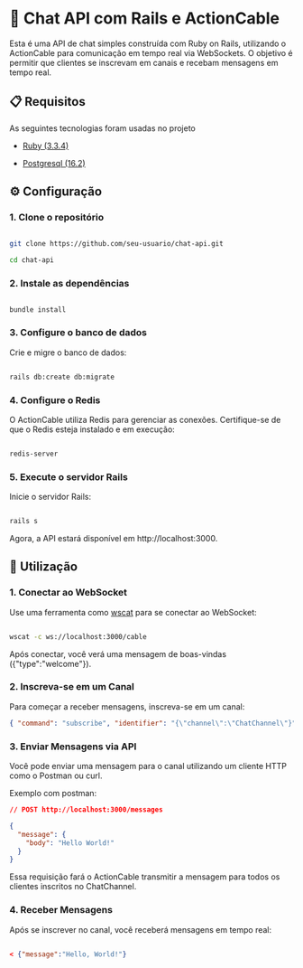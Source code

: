 # :speech_balloon: Chat API com Rails e ActionCable

Esta é uma API de chat simples construída com Ruby on Rails, utilizando o ActionCable para comunicação em tempo real via WebSockets. O objetivo é permitir que clientes se inscrevam em canais e recebam mensagens em tempo real.

## :clipboard: Requisitos

As seguintes tecnologias foram usadas no projeto

- [Ruby (3.3.4)](https://www.ruby-lang.org/pt/)

- [Postgresql (16.2)](https://www.postgresql.org/)

## :gear: Configuração

### 1. Clone o repositório

```bash

git clone https://github.com/seu-usuario/chat-api.git

cd chat-api

```

### 2. Instale as dependências

```

bundle install

```

### 3. Configure o banco de dados

Crie e migre o banco de dados:

```bash

rails db:create db:migrate

```

### 4. Configure o Redis

O ActionCable utiliza Redis para gerenciar as conexões. Certifique-se de que o Redis esteja instalado e em execução:

```bash

redis-server

```

### 5. Execute o servidor Rails

Inicie o servidor Rails:

```bash

rails s

```

Agora, a API estará disponível em http://localhost:3000.

## :rocket: Utilização

### 1. Conectar ao WebSocket

Use uma ferramenta como [wscat](https://github.com/websockets/wscat) para se conectar ao WebSocket:

```bash

wscat -c ws://localhost:3000/cable

```

Após conectar, você verá uma mensagem de boas-vindas ({"type":"welcome"}).

### 2. Inscreva-se em um Canal

Para começar a receber mensagens, inscreva-se em um canal:

```json
{ "command": "subscribe", "identifier": "{\"channel\":\"ChatChannel\"}" }
```

### 3. Enviar Mensagens via API

Você pode enviar uma mensagem para o canal utilizando um cliente HTTP como o Postman ou curl.

Exemplo com postman:

```json
// POST http://localhost:3000/messages

{
  "message": {
    "body": "Hello World!"
  }
}
```

Essa requisição fará o ActionCable transmitir a mensagem para todos os clientes inscritos no ChatChannel.

### 4. Receber Mensagens

Após se inscrever no canal, você receberá mensagens em tempo real:

```json

< {"message":"Hello, World!"}

```
